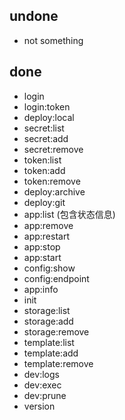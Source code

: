 ## undone

- not something

## done

- login
- login:token
- deploy:local
- secret:list
- secret:add
- secret:remove
- token:list
- token:add
- token:remove
- deploy:archive
- deploy:git
- app:list (包含状态信息)
- app:remove
- app:restart
- app:stop
- app:start
- config:show
- config:endpoint
- app:info
- init
- storage:list
- storage:add
- storage:remove
- template:list
- template:add
- template:remove
- dev:logs
- dev:exec
- dev:prune
- version
